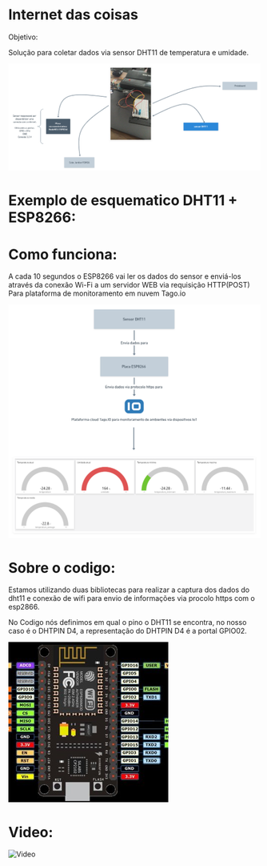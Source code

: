 # Internet das coisas

Objetivo:

  Solução para coletar dados via sensor DHT11 de temperatura e umidade.

![Fluxo](/nodemcu.png)

# Exemplo de esquematico DHT11 + ESP8266:


# Como funciona:

A cada 10 segundos o ESP8266 vai ler os dados do sensor e enviá-los 
através da conexão Wi-Fi a um servidor WEB via requisição HTTP(POST) Para
plataforma de monitoramento em nuvem Tago.io

![Fluxo](/img.png)

# Sobre o codigo:

  Estamos utilizando duas bibliotecas para realizar a captura dos dados do dht11 
  e conexão de wifi para envio de informações via procolo https com o esp2866.
  
  No Codigo nós definimos em qual o pino o DHT11 se encontra, no nosso caso é o DHTPIN D4, a 
  representação do DHTPIN D4 é a portal GPIO02.
 
  ![circuito](/circuito.jpg)
  

# Video:

![Video](https://www.youtube.com/watch?v=Rnye98CtzP4)






  


